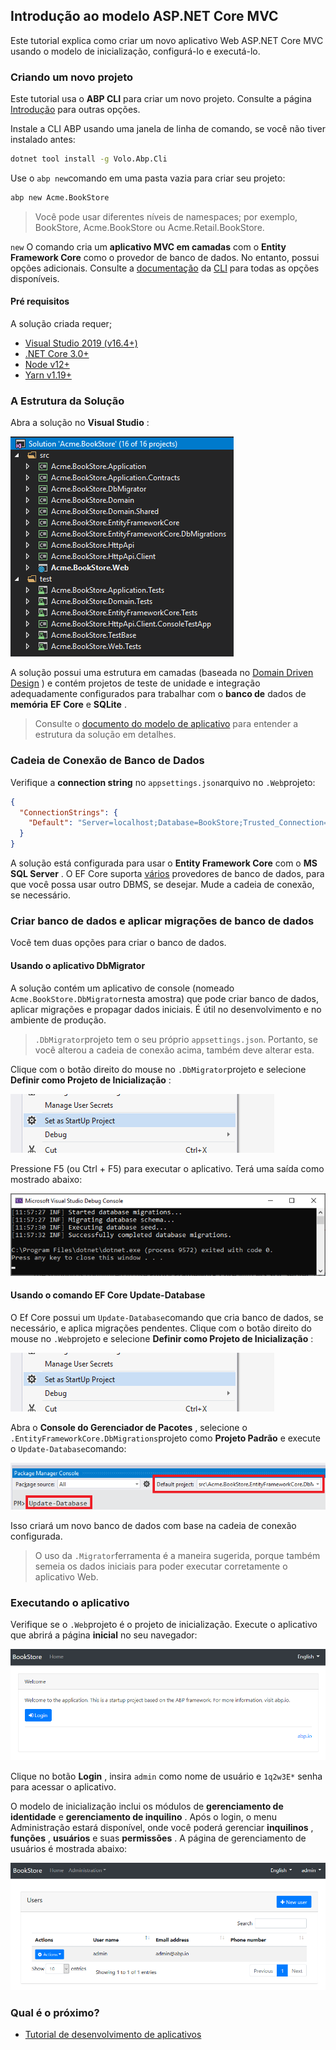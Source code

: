 ## Introdução ao modelo ASP.NET Core MVC

Este tutorial explica como criar um novo aplicativo Web ASP.NET Core MVC usando o modelo de inicialização, configurá-lo e executá-lo.

### Criando um novo projeto

Este tutorial usa o **ABP CLI** para criar um novo projeto. Consulte a página [Introdução](https://abp.io/get-started) para outras opções.

Instale a CLI ABP usando uma janela de linha de comando, se você não tiver instalado antes:

```bash
dotnet tool install -g Volo.Abp.Cli
```

Use o `abp new`comando em uma pasta vazia para criar seu projeto:

```bash
abp new Acme.BookStore
```

> Você pode usar diferentes níveis de namespaces; por exemplo, BookStore, Acme.BookStore ou Acme.Retail.BookStore.

`new` O comando cria um **aplicativo MVC em camadas** com o **Entity Framework Core** como o provedor de banco de dados. No entanto, possui opções adicionais. Consulte a [documentação](CLI.md) da [CLI](CLI.md) para todas as opções disponíveis.

#### Pré requisitos

A solução criada requer;

* [Visual Studio 2019 (v16.4+)](https://visualstudio.microsoft.com/vs/)
* [.NET Core 3.0+](https://www.microsoft.com/net/download/dotnet-core/)
* [Node v12+](https://nodejs.org)
* [Yarn v1.19+](https://yarnpkg.com/)

### A Estrutura da Solução

Abra a solução no **Visual Studio** :

![livraria-visual-studio-solução](images/bookstore-visual-studio-solution-v3.png)

A solução possui uma estrutura em camadas (baseada no [Domain Driven Design](Domain-Driven-Design.md) ) e contém projetos de teste de unidade e integração adequadamente configurados para trabalhar com o **banco de** dados de **memória** **EF Core** e **SQLite** .

> Consulte o [documento do modelo de aplicativo](Startup-Templates/Application.md) para entender a estrutura da solução em detalhes.

### Cadeia de Conexão de Banco de Dados

Verifique a **connection string** no `appsettings.json`arquivo no `.Web`projeto:

```json
{
  "ConnectionStrings": {
    "Default": "Server=localhost;Database=BookStore;Trusted_Connection=True"
  }
}
```

A solução está configurada para usar o **Entity Framework Core** com o **MS SQL Server** . O EF Core suporta [vários](https://docs.microsoft.com/en-us/ef/core/providers/) provedores de banco de dados, para que você possa usar outro DBMS, se desejar. Mude a cadeia de conexão, se necessário.

### Criar banco de dados e aplicar migrações de banco de dados

Você tem duas opções para criar o banco de dados.

#### Usando o aplicativo DbMigrator

A solução contém um aplicativo de console (nomeado `Acme.BookStore.DbMigrator`nesta amostra) que pode criar banco de dados, aplicar migrações e propagar dados iniciais. É útil no desenvolvimento e no ambiente de produção.

> `.DbMigrator`projeto tem o seu próprio `appsettings.json`. Portanto, se você alterou a cadeia de conexão acima, também deve alterar esta.

Clique com o botão direito do mouse no `.DbMigrator`projeto e selecione **Definir como Projeto de Inicialização** :

![definir como projeto de inicialização](images/set-as-startup-project.png)

Pressione F5 (ou Ctrl + F5) para executar o aplicativo. Terá uma saída como mostrado abaixo:

![definir como projeto de inicialização](images/db-migrator-app.png)

#### Usando o comando EF Core Update-Database

O Ef Core possui um `Update-Database`comando que cria banco de dados, se necessário, e aplica migrações pendentes. Clique com o botão direito do mouse no `.Web`projeto e selecione **Definir como Projeto de Inicialização** :

![definir como projeto de inicialização](images/set-as-startup-project.png)

Abra o **Console do Gerenciador de Pacotes** , selecione o `.EntityFrameworkCore.DbMigrations`projeto como **Projeto Padrão** e execute o `Update-Database`comando:

![pcm-update-database](images/pcm-update-database-v2.png)

Isso criará um novo banco de dados com base na cadeia de conexão configurada.

> O uso da `.Migrator`ferramenta é a maneira sugerida, porque também semeia os dados iniciais para poder executar corretamente o aplicativo Web.

### Executando o aplicativo

Verifique se o `.Web`projeto é o projeto de inicialização. Execute o aplicativo que abrirá a página **inicial** no seu navegador:

![livraria-homepage](images/bookstore-homepage.png)

Clique no botão **Login** , insira `admin` como nome de usuário e `1q2w3E*` senha para acessar o aplicativo.

O modelo de inicialização inclui os módulos de **gerenciamento de** **identidade** e **gerenciamento de inquilino** . Após o login, o menu Administração estará disponível, onde você poderá gerenciar **inquilinos** , **funções** , **usuários** e suas **permissões** . A página de gerenciamento de usuários é mostrada abaixo:

![livraria-gerenciamento de usuários](images/bookstore-user-management-v2.png)

### Qual é o próximo?

- [Tutorial de desenvolvimento de aplicativos](Tutorials/AspNetCore-Mvc/Part-I.md)